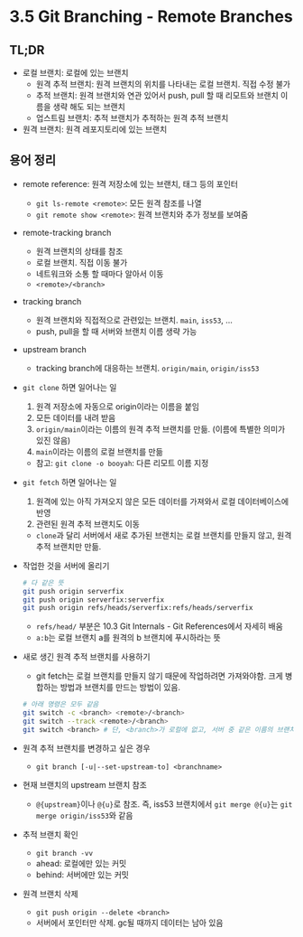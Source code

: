# 3.5 Git Branching - Remote Branches

## TL;DR

- 로컬 브랜치: 로컬에 있는 브랜치
  - 원격 추적 브랜치: 원격 브랜치의 위치를 나타내는 로컬 브랜치. 직접 수정 불가
  - 추적 브랜치: 원격 브랜치와 연관 있어서 push, pull 할 때 리모트와 브랜치 이름을 생략 해도 되는 브랜치
  - 업스트림 브랜치: 추적 브랜치가 추적하는 원격 추적 브랜치
- 원격 브랜치: 원격 레포지토리에 있는 브랜치

## 용어 정리

- remote reference: 원격 저장소에 있는 브랜치, 태그 등의 포인터
  - `git ls-remote <remote>`: 모든 원격 참조를 나열
  - `git remote show <remote>`: 원격 브랜치와 추가 정보를 보여줌
- remote-tracking branch
  - 원격 브랜치의 상태를 참조
  - 로컬 브랜치. 직접 이동 불가
  - 네트워크와 소통 할 때마다 알아서 이동
  - `<remote>/<branch>`
- tracking branch
  - 원격 브랜치와 직접적으로 관련있는 브랜치. `main`, `iss53`, …
  - push, pull을 할 때 서버와 브랜치 이름 생략 가능
- upstream branch
  - tracking branch에 대응하는 브랜치. `origin/main`, `origin/iss53`
- `git clone` 하면 일어나는 일
  1. 원격 저장소에 자동으로 origin이라는 이름을 붙임
  2. 모든 데이터를 내려 받음
  3. `origin/main`이라는 이름의 원격 추적 브랜치를 만듦. (이름에 특별한 의미가 있진 않음)
  4. `main`이라는 이름의 로컬 브랜치를 만듦
  - 참고: `git clone -o booyah`: 다른 리모트 이름 지정
- `git fetch` 하면 일어나는 일
  1. 원격에 있는 아직 가져오지 않은 모든 데이터를 가져와서 로컬 데이터베이스에 반영
  2. 관련된 원격 추적 브랜치도 이동
  - `clone`과 달리 서버에서 새로 추가된 브랜치는 로컬 브랜치를 만들지 않고, 원격 추적 브랜치만 만듦.
- 작업한 것을 서버에 올리기

  ```bash
  # 다 같은 뜻
  git push origin serverfix
  git push origin serverfix:serverfix
  git push origin refs/heads/serverfix:refs/heads/serverfix
  ```

  - `refs/head/` 부분은 10.3 Git Internals - Git References에서 자세히 배움
  - `a:b`는 로컬 브랜치 a를 원격의 b 브랜치에 푸시하라는 뜻

- 새로 생긴 원격 추적 브랜치를 사용하기

  - git fetch는 로컬 브랜치를 만들지 않기 때문에 작업하려면 가져와야함. 크게 병합하는 방법과 브랜치를 만드는 방법이 있음.

  ```bash
  # 아래 명령은 모두 같음
  git switch -c <branch> <remote>/<branch>
  git switch --track <remote>/<branch>
  git switch <branch> # 단, <branch>가 로컬에 없고, 서버 중 같은 이름의 브랜치가 하나만 있어야함
  ```

- 원격 추적 브랜치를 변경하고 싶은 경우
  - `git branch [-u|--set-upstream-to] <branchname>`
- 현재 브랜치의 upstream 브랜치 참조
  - `@{upstream}`이나 `@{u}`로 참조. 즉, iss53 브랜치에서 `git merge @{u}`는 `git merge origin/iss53`와 같음
- 추적 브랜치 확인
  - `git branch -vv`
  - ahead: 로컬에만 있는 커밋
  - behind: 서버에만 있는 커밋
- 원격 브랜치 삭제
  - `git push origin --delete <branch>`
  - 서버에서 포인터만 삭제. gc될 때까지 데이터는 남아 있음
